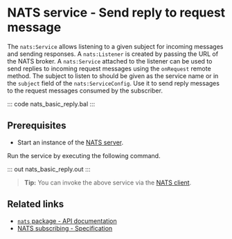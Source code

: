 # NATS service - Send reply to request message

The `nats:Service` allows listening to a given subject for incoming messages and sending responses. A `nats:Listener` is created by passing the URL of the NATS broker. A `nats:Service` attached to the listener can be used to send replies to incoming request messages using the `onRequest` remote method. The subject to listen to should be given as the service name or in the `subject` field of the `nats:ServiceConfig`. Use it to send reply messages to the request messages consumed by the subscriber.

::: code nats_basic_reply.bal :::

## Prerequisites
- Start an instance of the [NATS server](https://docs.nats.io/nats-concepts/what-is-nats/walkthrough_setup).

Run the service by executing the following command.

::: out nats_basic_reply.out :::

>**Tip:** You can invoke the above service via the [NATS client](/learn/by-example/nats-basic-request/).

## Related links
- [`nats` package - API documentation](https://lib.ballerina.io/ballerinax/nats/latest)
- [NATS subscribing - Specification](https://github.com/ballerina-platform/module-ballerinax-nats/blob/master/docs/spec/spec.md#4-subscribing)
